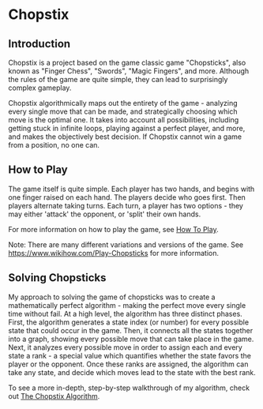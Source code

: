 # Chopstix

## Introduction

Chopstix is a project based on the game classic game "Chopsticks", also known as "Finger Chess", "Swords", "Magic Fingers", and more. Although the rules of the game are quite simple, they can lead to surprisingly complex gameplay.

Chopstix algorithmically maps out the entirety of the game - analyzing every single move that can be made, and strategically choosing which move is the optimal one. It takes into account all possibilities, including getting stuck in infinite loops, playing against a perfect player, and more, and makes the objectively best decision. If Chopstix cannot win a game from a position, no one can.

## How to Play

The game itself is quite simple. Each player has two hands, and begins with one finger raised on each hand. The players decide who goes first. Then players alternate taking turns. Each turn, a player has two options - they may either 'attack' the opponent, or 'split' their own hands.

For more information on how to play the game, see [How To Play](How-To-Play.md).

Note: There are many different variations and versions of the game. See https://www.wikihow.com/Play-Chopsticks for more information.

## Solving Chopsticks

My approach to solving the game of chopsticks was to create a mathematically perfect algorithm - making the perfect move every single time without fail. At a high level, the algorithm has three distinct phases. First, the algorithm generates a state index (or number) for every possible state that could occur in the game. Then, it connects all the states together into a graph, showing every possible move that can take place in the game. Next, it analyzes every possible move in order to assign each and every state a rank - a special value which quantifies whether the state favors the player or the opponent. Once these ranks are assigned, the algorithm can take any state, and decide which moves lead to the state with the best rank.

To see a more in-depth, step-by-step walkthrough of my algorithm, check out [The Chopstix Algorithm](The-Chopstix-Algorithm.md).
